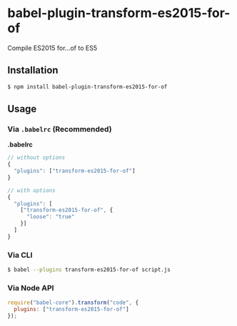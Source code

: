 # babel-plugin-transform-es2015-for-of

Compile ES2015 for...of to ES5

## Installation

```sh
$ npm install babel-plugin-transform-es2015-for-of
```

## Usage

### Via `.babelrc` (Recommended)

**.babelrc**

```js
// without options
{
  "plugins": ["transform-es2015-for-of"]
}

// with options
{
  "plugins": [
    ["transform-es2015-for-of", {
      "loose": "true"
    }]
  ]
}
```

### Via CLI

```sh
$ babel --plugins transform-es2015-for-of script.js
```

### Via Node API

```javascript
require("babel-core").transform("code", {
  plugins: ["transform-es2015-for-of"]
});
```
